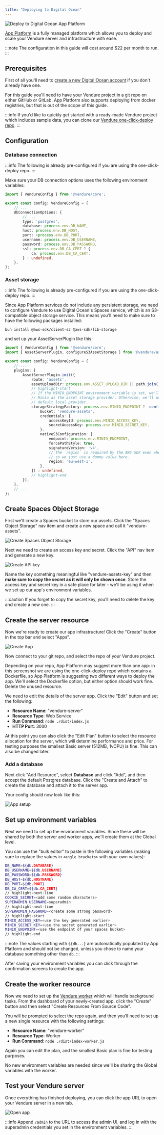 ```yaml
---
title: "Deploying to Digital Ocean"
---
```


![Deploy to Digital Ocean App Platform](./deploy-to-do-app-platform.webp)

[App Platform](https://www.digitalocean.com/products/app-platform) is a fully managed platform which allows you to deploy and scale your Vendure server and infrastructure with ease.

:::note
The configuration in this guide will cost around $22 per month to run.
:::

## Prerequisites

First of all you'll need to [create a new Digital Ocean account](https://cloud.digitalocean.com/registrations/new) if you
don't already have one.

For this guide you'll need to have your Vendure project in a git repo on either GitHub or GitLab. App Platform also supports
deploying from docker registries, but that is out of the scope of this guide.

:::info
If you'd like to quickly get started with a ready-made Vendure project which includes sample data, you can clone our
[Vendure one-click-deploy repo](https://github.com/vendure-ecommerce/one-click-deploy).
:::

## Configuration

### Database connection

:::info
The following is already pre-configured if you are using the one-click-deploy repo.
:::

Make sure your DB connection options uses the following environment variables:

```ts title="src/vendure-config.ts"
import { VendureConfig } from '@vendure/core';

export const config: VendureConfig = {
    // ...
    dbConnectionOptions: {
        // ...
        type: 'postgres',
        database: process.env.DB_NAME,
        host: process.env.DB_HOST,
        port: +process.env.DB_PORT,
        username: process.env.DB_USERNAME,
        password: process.env.DB_PASSWORD,
        ssl: process.env.DB_CA_CERT ? {
            ca: process.env.DB_CA_CERT,
        } : undefined,
    },
};
```
### Asset storage

:::info
The following is already pre-configured if you are using the one-click-deploy repo.
:::

Since App Platform services do not include any persistent storage, we need to configure Vendure to use Digital Ocean's
Spaces service, which is an S3-compatible object storage service. This means you'll need to make sure to have the
following packages installed:

```
bun install @aws-sdk/client-s3 @aws-sdk/lib-storage
```


and set up your AssetServerPlugin like this:

```ts title="src/vendure-config.ts"
import { VendureConfig } from '@vendure/core';
import { AssetServerPlugin, configureS3AssetStorage } from '@vendure/asset-server-plugin';

export const config: VendureConfig = {
    // ...
    plugins: [
        AssetServerPlugin.init({
            route: 'assets',
            assetUploadDir: process.env.ASSET_UPLOAD_DIR || path.join(__dirname, '../static/assets'),
            // highlight-start
            // If the MINIO_ENDPOINT environment variable is set, we'll use
            // Minio as the asset storage provider. Otherwise, we'll use the
            // default local provider.
            storageStrategyFactory: process.env.MINIO_ENDPOINT ?  configureS3AssetStorage({
                bucket: 'vendure-assets',
                credentials: {
                    accessKeyId: process.env.MINIO_ACCESS_KEY,
                    secretAccessKey: process.env.MINIO_SECRET_KEY,
                },
                nativeS3Configuration: {
                    endpoint: process.env.MINIO_ENDPOINT,
                    forcePathStyle: true,
                    signatureVersion: 'v4',
                    // The `region` is required by the AWS SDK even when using MinIO,
                    // so we just use a dummy value here.
                    region: 'eu-west-1',
                },
            }) : undefined,
            // highlight-end
        }),
    ],
    // ...
};
```

## Create Spaces Object Storage

First we'll create a Spaces bucket to store our assets. Click the "Spaces Object Storage" nav item and
create a new space and call it "vendure-assets".

![Create Spaces Object Storage](./01-create-space.webp)

Next we need to create an access key and secret. Click the "API" nav item and generate a new key.

![Create API key](./02-space-access-keys.webp)

Name the key something meaningful like "vendure-assets-key" and then **make sure to copy the secret as it will only be
shown once**. Store the access key and secret key in a safe place for later - we'll be using it when we set up our 
app's environment variables.

:::caution
If you forget to copy the secret key, you'll need to delete the key and create a new one.
:::

## Create the server resource

Now we're ready to create our app infrastructure! Click the "Create" button in the top bar and select "Apps".

![Create App](./03-create-app.webp)

Now connect to your git repo, and select the repo of your Vendure project.

Depending on your repo, App Platform may suggest more than one app: in this screenshot we are using the one-click-deploy
repo which contains a Dockerfile, so App Platform is suggesting two different ways to deploy the app. We'll select the
Dockerfile option, but either option should work fine. Delete the unused resource.

We need to edit the details of the server app. Click the "Edit" button and set the following:

* **Resource Name**: "vendure-server"
* **Resource Type**: Web Service
* **Run Command**: `node ./dist/index.js`
* **HTTP Port**: 3000

At this point you can also click the "Edit Plan" button to select the resource allocation for the server, which will
determine performance and price. For testing purposes the smallest Basic server (512MB, 1vCPU) is fine. This can also be changed later.

### Add a database 

Next click "Add Resource", select **Database** and click "Add", and then accept the default Postgres database. Click the
"Create and Attach" to create the database and attach it to the server app.

Your config should now look like this:

![App setup](./04-configure-server.webp)

## Set up environment variables

Next we need to set up the environment variables. Since these will be shared by both the server and worker apps, we'll create
them at the Global level. 

You can use the "bulk editor" to paste in the following variables (making sure to replace the values in `<angle brackets>` with
your own values):

```sh
DB_NAME=${db.DATABASE}
DB_USERNAME=${db.USERNAME}
DB_PASSWORD=${db.PASSWORD}
DB_HOST=${db.HOSTNAME}
DB_PORT=${db.PORT}
DB_CA_CERT=${db.CA_CERT}
// highlight-next-line
COOKIE_SECRET=<add some random characters>
SUPERADMIN_USERNAME=superadmin
// highlight-next-line
SUPERADMIN_PASSWORD=<create some strong password>
// highlight-start
MINIO_ACCESS_KEY=<use the key generated earlier>
MINIO_SECRET_KEY=<use the secret generated earlier>
MINIO_ENDPOINT=<use the endpoint of your spaces bucket>
// highlight-end
```

:::note
The values starting with `${db...}` are automatically populated by App Platform and should not be changed, unless you chose
to name your database something other than `db`.
:::

After saving your environment variables you can click through the confirmation screens to create the app.

## Create the worker resource

Now we need to set up the [Vendure worker](/guides/developer-guide/worker-job-queue/) which will handle background tasks. From the dashboard of your newly-created
app, click the "Create" button and then select "Create Resources From Source Code".

You will be prompted to select the repo again, and then you'll need to set up a new single resource with the following 
settings:

* **Resource Name**: "vendure-worker"
* **Resource Type**: Worker
* **Run Command**: `node ./dist/index-worker.js`

Again you can edit the plan, and the smallest Basic plan is fine for testing purposes.

No new environment variables are needed since we'll be sharing the Global variables with the worker.

## Test your Vendure server

Once everything has finished deploying, you can click the app URL to open your Vendure server in a new tab. 

![Open app](./05-open-app.webp)

:::info
Append `/admin` to the URL to access the admin UI, and log in with the superadmin credentials you set in the environment variables.
:::
